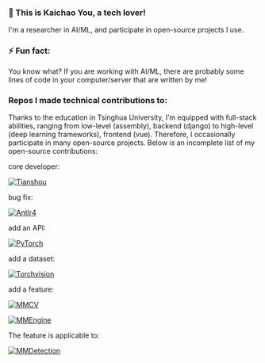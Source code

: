 ### 👋 This is Kaichao You, a tech lover!

I'm a researcher in AI/ML, and participate in open-source projects I use.

### ⚡ Fun fact:

You know what? If you are working with AI/ML, there are probably some lines of code in your computer/server that are written by me!

### Repos I made technical contributions to:

Thanks to the education in Tsinghua University, I’m equipped with full-stack abilities, ranging from low-level (assembly), backend (django) to high-level (deep learning frameworks), frontend (vue). Therefore, I occasionally participate in many open-source projects. Below is an incomplete list of my open-source contributions:

core developer:

[![Tianshou](https://github-readme-stats.vercel.app/api/pin/?username=thu-ml&repo=tianshou)](https://github.com/thu-ml/tianshou)

bug fix:

[![Antlr4](https://github-readme-stats.vercel.app/api/pin/?username=antlr&repo=antlr4)](https://github.com/antlr/antlr4)

add an API:

[![PyTorch](https://github-readme-stats.vercel.app/api/pin/?username=pytorch&repo=pytorch)](https://github.com/pytorch/pytorch)

add a dataset:

[![Torchvision](https://github-readme-stats.vercel.app/api/pin/?username=pytorch&repo=vision)](https://github.com/pytorch/vision)

add a feature:

[![MMCV](https://github-readme-stats.vercel.app/api/pin/?username=open-mmlab&repo=mmcv)](https://github.com/open-mmlab/mmcv)

[![MMEngine](https://github-readme-stats.vercel.app/api/pin/?username=open-mmlab&repo=mmengine)](https://github.com/open-mmlab/mmengine)

The feature is applicable to:

[![MMDetection](https://github-readme-stats.vercel.app/api/pin/?username=open-mmlab&repo=mmdetection)](https://github.com/open-mmlab/mmdetection)


<!--
**youkaichao/youkaichao** is a ✨ _special_ ✨ repository because its `README.md` (this file) appears on your GitHub profile.

Here are some ideas to get you started:

- 🔭 I’m currently working on ...
- 🌱 I’m currently learning ...
- 👯 I’m looking to collaborate on ...
- 🤔 I’m looking for help with ...
- 💬 Ask me about ...
- 📫 How to reach me: ...
- 😄 Pronouns: ...
-  ...
-->
